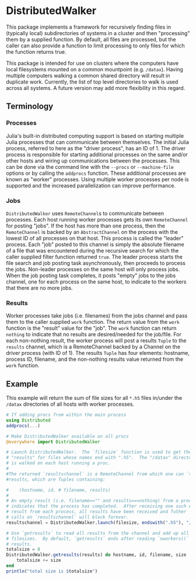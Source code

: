 # DistributedWalker

This package implements a framework for recursively finding files in (typically
local) subdirectories of systems in a cluster and then "processing" them by
a supplied function.  By default, all files are processed, but the caller can
also provide a function to limit processing to only files for which the function
returns true.

This package is intended for use on clusters where the computers have local
filesystems mounted on a common mountpoint (e.g. `/datax`).  Having multiple
computers walking a common shared directory will result in duplicate work.
Currently, the list of top level directories to walk is used across all systems.
A future version may add more flexibility in this regard.

## Terminology

### Processes

Julia's built-in distributed computing support is based on starting multiple
Julia processes that can communicate between themselves.  The initial Julia
process, referred to here as the "driver process", has an ID of 1.  The driver
process is responsible for starting additional processes on the same and/or
other hosts and wiring up communications between the processes.  This can be
done via the command line with the `--procs` or `--machine-file` options or by
calling the `addprocs` function.  These additional processes are known as
"worker" processes.  Using multiple worker processes per node is supported and
the increased parallelization can improve performance.

### Jobs

`DistributedWalker` uses `RemoteChannel`s to communicate between processes.
Each host running worker processes gets its own `RemoteChannel` for posting
"jobs".  If the host has more than one process, then the `RemoteChannel` is
backed by an `AbstractChannel` on the process with the lowest ID of all
processes on that host.  This process is called the "leader" process.  Each
"job" posted to this channel is simply the absolute filename of a file that was
encountered during the recursive search for which the caller supplied filter
function returned `true`.  The leader process starts the file search and job
posting task asynchronously, then proceeds to process the jobs.  Non-leader
processes on the same host will only process jobs.  When the job posting task
completes, it posts "empty" jobs to the jobs channel, one for each process on
the same host, to indicate to the workers that there are no more jobs.

### Results

Worker processes take jobs (i.e. filenames) from the jobs channel and pass them
to the caller supplied `work` function.  The return value from the `work`
function is the "result" value for the "job".  The `work` function can return
`nothing` to indicate that no results are desired/needed for the job/file.  For
each non-nothing result, the worker process will post a results `Tuple` to the
`results` channel, which is a RemoteChannel backed by a Channel on the driver
process (with ID of 1).  The results `Tuple` has four elements: hostname,
process ID, filename, and the non-nothing results value returned from the `work`
function.

## Example

This example will return the sum of file sizes for all `*.h5` files in/under the
`/datax` directories of all hosts with worker processes.

```julia
# If adding procs from within the main process
using Distributed
addprocs(...)

# Make DistributedWalker available on all procs
@everywhere import DistributedWalker

# Launch DistributedWalker.  The `filesize` function is used to get the
# "results" for files whose names end with ".h5".  The "/datax" directory tree
# is walked on each host running a proc.
#
#The returned `resultschannel` is a RemoteChannel from which one can `take!`
#results, which are Tuples containing:

#    (hostname, id, # filename, results)
#
# An empty result (i.e. filename=="" and results===nothing) from a process
# indicates that the process has completed.  After receiving one such empty
# result from each process, all results have been received and futher `take!`
# calls on `resultschannel` will block forever.
resultschannel = DistributedWalker.launch(filesize, endswith(".h5"), "/datax")

# Use `getresults` to read all results from the channel and add up all the
# filesizes.  By default, `getresults` ends after reading `nworkers()` empty
# results.
totalsize = 0
DistributedWalker.getresults(results) do hostname, id, filename, size
    totalsize += size
end
println("total size is $totalsize")
```
